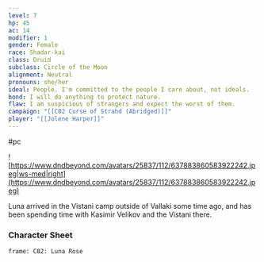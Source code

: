 ```yaml
---
level: 7
hp: 45
ac: 14
modifier: 1
gender: Female
race: Shadar-kai
class: Druid
subclass: Circle of the Moon
alignment: Neutral
pronouns: she/her
ideal: People. I'm committed to the people I care about, not ideals.
bond: I will do anything to protect nature.
flaw: I am suspicious of strangers and expect the worst of them.
campaign: "[[C02 Curse of Strahd (Abridged)]]"
player: "[[Jolene Harper]]"
---
```

 #pc 

![https://www.dndbeyond.com/avatars/25837/112/637883860583922242.jpeg|ws-med|right](https://www.dndbeyond.com/avatars/25837/112/637883860583922242.jpeg)

Luna arrived in the Vistani camp outside of Vallaki some time ago, and has been spending time with Kasimir Velikov and the Vistani there.

### Character Sheet

```custom-frames
frame: C02: Luna Rose
```
